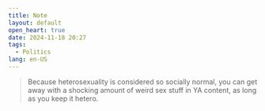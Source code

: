 ```yaml
---
title: Note
layout: default
open_heart: true
date: 2024-11-18 20:27
tags: 
  - Politics
lang: en-US
---
```


> Because heterosexuality is considered so socially normal, you can get away with a shocking amount of weird sex stuff in YA content, as long as you keep it hetero.
